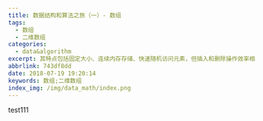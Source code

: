 ```yaml
---
title: 数据结构和算法之旅（一）- 数组
tags:
  - 数组
  - 二维数组
categories:
  - data&algorithm
excerpt: 其特点包括固定大小、连续内存存储、快速随机访问元素，但插入和删除操作效率相对较低。
abbrlink: 743df8dd
date: 2018-07-19 19:20:14
keywords: 数组;二维数组
index_img: /img/data_math/index.png
---
```

test111